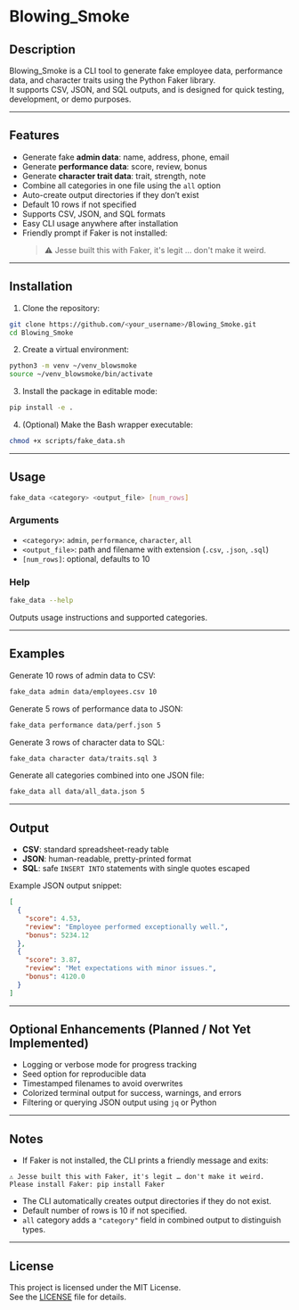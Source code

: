 # Blowing_Smoke

## Description

Blowing_Smoke is a CLI tool to generate fake employee data, performance data, and character traits using the Python Faker library.  
It supports CSV, JSON, and SQL outputs, and is designed for quick testing, development, or demo purposes.

---

## Features

- Generate fake **admin data**: name, address, phone, email
- Generate **performance data**: score, review, bonus
- Generate **character trait data**: trait, strength, note
- Combine all categories in one file using the `all` option
- Auto-create output directories if they don’t exist
- Default 10 rows if not specified
- Supports CSV, JSON, and SQL formats
- Easy CLI usage anywhere after installation
- Friendly prompt if Faker is not installed:
  > ⚠️ Jesse built this with Faker, it's legit … don't make it weird.

---

## Installation

1. Clone the repository:

```bash
git clone https://github.com/<your_username>/Blowing_Smoke.git
cd Blowing_Smoke
```

2. Create a virtual environment:

```bash
python3 -m venv ~/venv_blowsmoke
source ~/venv_blowsmoke/bin/activate
```

3. Install the package in editable mode:

```bash
pip install -e .
```

4. (Optional) Make the Bash wrapper executable:

```bash
chmod +x scripts/fake_data.sh
```

---

## Usage

```bash
fake_data <category> <output_file> [num_rows]
```

### Arguments

- `<category>`: `admin`, `performance`, `character`, `all`
- `<output_file>`: path and filename with extension (`.csv`, `.json`, `.sql`)
- `[num_rows]`: optional, defaults to 10

### Help

```bash
fake_data --help
```

Outputs usage instructions and supported categories.

---

## Examples

Generate 10 rows of admin data to CSV:

```bash
fake_data admin data/employees.csv 10
```

Generate 5 rows of performance data to JSON:

```bash
fake_data performance data/perf.json 5
```

Generate 3 rows of character data to SQL:

```bash
fake_data character data/traits.sql 3
```

Generate all categories combined into one JSON file:

```bash
fake_data all data/all_data.json 5
```

---

## Output

- **CSV**: standard spreadsheet-ready table
- **JSON**: human-readable, pretty-printed format
- **SQL**: safe `INSERT INTO` statements with single quotes escaped

Example JSON output snippet:

```json
[
  {
    "score": 4.53,
    "review": "Employee performed exceptionally well.",
    "bonus": 5234.12
  },
  {
    "score": 3.87,
    "review": "Met expectations with minor issues.",
    "bonus": 4120.0
  }
]
```

---

## Optional Enhancements (Planned / Not Yet Implemented)

- Logging or verbose mode for progress tracking
- Seed option for reproducible data
- Timestamped filenames to avoid overwrites
- Colorized terminal output for success, warnings, and errors
- Filtering or querying JSON output using `jq` or Python

---

## Notes

- If Faker is not installed, the CLI prints a friendly message and exits:

```
⚠️ Jesse built this with Faker, it's legit … don't make it weird.
Please install Faker: pip install Faker
```

- The CLI automatically creates output directories if they do not exist.
- Default number of rows is 10 if not specified.
- `all` category adds a `"category"` field in combined output to distinguish types.

---

## License

This project is licensed under the MIT License.  
See the [LICENSE](LICENSE) file for details.

